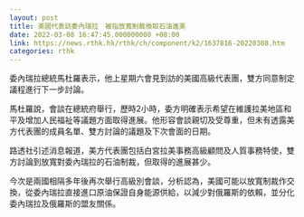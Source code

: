 ```yaml
---
layout: post
title: 美國代表訪委內瑞拉　被指放寬制裁換取石油進美
date: 2022-03-08 16:47:45.000000000 +08:00
link: https://news.rthk.hk/rthk/ch/component/k2/1637816-20220308.htm
categories: rthk
---
```


委內瑞拉總統馬杜羅表示，他上星期六會見到訪的美國高級代表團，雙方同意制定議程進行下一步討論。

馬杜羅說，會談在總統府舉行，歷時2小時，委方明確表示希望在維護拉美地區和平及增加人民福祉等議題方面取得進展。他形容會談親切及受尊重，但未有透露美方代表團的成員名單、雙方討論的議題及下次會面的日期。

路透社引述消息報道，美方代表團包括白宮拉美事務高級顧問及人質事務特使，雙方討論到放寬對委內瑞拉的石油制裁，但取得的進展甚少。

今次是兩國相隔多年後再次舉行高級別會談，分析認為，美國可能以放寬制裁作交換，從委內瑞拉直接進口原油保證自身能源供給，以減少對俄羅斯的依賴，並分化委內瑞拉及俄羅斯的盟友關係。
